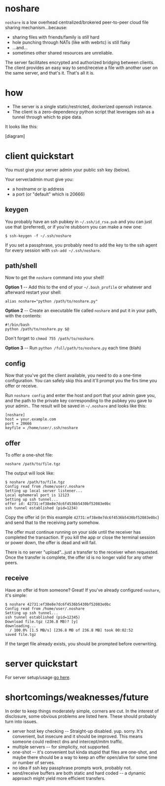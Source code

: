 # noshare

`noshare` is a low overhead centralized/brokered peer-to-peer cloud file sharing
mechanism...because:

* sharing files with friends/family is _still_ hard
* hole punching through NATs (like with webrtc) is still flaky
* ...and...
* sometimes other shared resources are unreliable.

The server facilitates encrypted and authorized bridging between clients.
The client provides an easy way to send/receive a file with another
user on the same server, and that's it. That's all it is.

# how

* The server is a single static/restricted, dockerized openssh instance.
* The client is a zero-dependency python script that leverages ssh as a tunnel
  through which to pipe data.

It looks like this:

[diagram]

# client quickstart

You must give your server admin your public ssh key (below).

Your server/admin must give you:
* a hostname or ip address
* a port (or "default" which is 20666)

## keygen

You probably have an ssh pubkey in `~/.ssh/id_rsa.pub` and you can just use
that (preferred), or if you're stubborn you can make a new one:

```
$ ssh-keygen -f ~/.ssh/noshare
```

If you set a passphrase, you probably need to add the key to the ssh agent
for every session with `ssh-add ~/.ssh/noshare`.

## path/shell

Now to get the `noshare` command into your shell!

**Option 1** -- Add this to the end of your `~/.bash_profile` or whatever and
afterward restart your shell:
```
alias noshare="python /path/to/noshare.py"
```

**Option 2** -- Create an executable file called `noshare` and put it in your path,
with the contents:

```
#!/bin/bash
python /path/to/noshare.py $@
```

Don't forget to `chmod 755 /path/to/noshare`.

**Option 3** -- Run `python /full/path/to/noshare.py` each time (blah)

## config

Now that you've got the client available, you need to do a one-time configuration.
You can safely skip this and it'll prompt you the firs time you offer or
receive.

Run `noshare config` and enter the host and port that your admin gave you,
and the path to the private key corresponding to the pubkey you gave to your admin..
The result will be saved in `~/.noshare` and looks like this:

```
[noshare]
host = your.example.com
port = 20666
keyfile = /home/user/.ssh/noshare
```

## offer

To offer a one-shot file:

```
noshare /path/to/file.tgz
```

The output will look like:

```
$ noshare /path/to/file.tgz
Config read from /home/user/.noshare
Setting up local server listener...
Local ephemeral port is 12123
Setting up ssh tunnel...
offer id: 42731:ef38e8e7dc6f4536b5430bf52083e0bc
ssh tunnel established (pid=1234)
```

Copy the offer id (in this example `42731:ef38e8e7dc6f4536b5430bf52083e0bc`)
and send that to the receiving party somehow.

The offer must continue running on your side until the receiver has completed
the transaction. If you kill the app or close the terminal session or power
down, the offer is dead and will fail.

There is no server "upload"...just a transfer to the receiver when requested.
Once the transfer is complete, the offer id is no longer valid for any
other peers.

## receive

Have an offer id from someone? Great! If you've already configured `noshare`,
it's simple:

```
$ noshare 42731:ef38e8e7dc6f4536b5430bf52083e0bc
Config read from /home/user/.noshare
Setting up ssh tunnel...
ssh tunnel established (pid=12345)
Download file.tgz (236.8 MB)? [y]
downloading...
  / 100.0% [1.5 MB/s] [236.8 MB of 236.8 MB] took 00:02:52      
saved file.tgz
```

If the target file already exists, you should be prompted before overwriting.

# server quickstart

For server setup/usage [go here](README-server.md).

# shortcomings/weaknesses/future

In order to keep things moderately simple, corners are cut. In the interest
of disclosure, some obvious problems are listed here. These should probably
turn into issues.

* server host key checking -- Straight-up disabled. yup. sorry. It's convenient,
  but insecure and it should be improved. This means someone could redirect dns
  and intercept/mitm traffic.
* multiple servers -- for simplicity, not supported.
* one-shot -- it's convenient but kinda stupid that files are one-shot, and
  maybe there should be a way to keep an offer open/alive for some time or number
  of serves.
* no idea if ssh key passphrase prompts work, probably not.
* send/receive buffers are both static and hard coded -- a dynamic approach might
  yield more efficient transfers.
